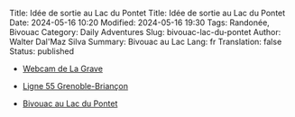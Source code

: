 Title:       Idée de sortie au Lac du Pontet
Title:       Idée de sortie au Lac du Pontet
Date:        2024-05-16 10:20
Modified:    2024-05-16 19:30
Tags:        Randonée, Bivouac
Category:    Daily Adventures
Slug:        bivouac-lac-du-pontet
Author:      Walter Dal'Maz Silva
Summary:     Bivouac au Lac
Lang:        fr
Translation: false
Status:      published

- [Webcam de La Grave](https://la-grave.com/webcams/)

- [Ligne 55 Grenoble-Briançon](https://itineraires-zou.maregionsud.fr/fr/horaires/Zou-!-Express/Bus/ligne/55/direction/RETURN/14554#)

- [Bivouac au Lac du Pontet](https://www.oisans.com/patrimoine-naturel/le-lac-du-pontet/)